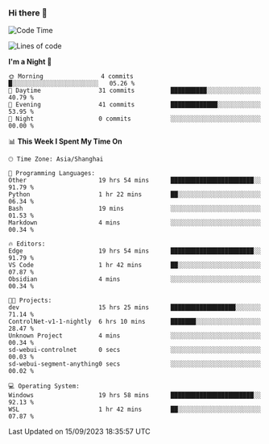 ### Hi there 👋

<!--
**GwenKaplan/GwenKaplan** is a ✨ _special_ ✨ repository because its `README.md` (this file) appears on your GitHub profile.

Here are some ideas to get you started:

- 🔭 I’m currently working on ...
- 🌱 I’m currently learning ...
- 👯 I’m looking to collaborate on ...
- 🤔 I’m looking for help with ...
- 💬 Ask me about ...
- 📫 How to reach me: ...
- 😄 Pronouns: ...
- ⚡ Fun fact: ...
-->

<!--START_SECTION:waka-->
![Code Time](http://img.shields.io/badge/Code%20Time-564%20hrs%2049%20mins-blue)

![Lines of code](https://img.shields.io/badge/From%20Hello%20World%20I%27ve%20Written-113.1%20thousand%20lines%20of%20code-blue)

**I'm a Night 🦉** 

```text
🌞 Morning                4 commits           █░░░░░░░░░░░░░░░░░░░░░░░░   05.26 % 
🌆 Daytime                31 commits          ██████████░░░░░░░░░░░░░░░   40.79 % 
🌃 Evening                41 commits          █████████████░░░░░░░░░░░░   53.95 % 
🌙 Night                  0 commits           ░░░░░░░░░░░░░░░░░░░░░░░░░   00.00 % 
```


📊 **This Week I Spent My Time On** 

```text
🕑︎ Time Zone: Asia/Shanghai

💬 Programming Languages: 
Other                    19 hrs 54 mins      ███████████████████████░░   91.79 % 
Python                   1 hr 22 mins        ██░░░░░░░░░░░░░░░░░░░░░░░   06.34 % 
Bash                     19 mins             ░░░░░░░░░░░░░░░░░░░░░░░░░   01.53 % 
Markdown                 4 mins              ░░░░░░░░░░░░░░░░░░░░░░░░░   00.34 % 

🔥 Editors: 
Edge                     19 hrs 54 mins      ███████████████████████░░   91.79 % 
VS Code                  1 hr 42 mins        ██░░░░░░░░░░░░░░░░░░░░░░░   07.87 % 
Obsidian                 4 mins              ░░░░░░░░░░░░░░░░░░░░░░░░░   00.34 % 

🐱‍💻 Projects: 
dev                      15 hrs 25 mins      ██████████████████░░░░░░░   71.14 % 
ControlNet-v1-1-nightly  6 hrs 10 mins       ███████░░░░░░░░░░░░░░░░░░   28.47 % 
Unknown Project          4 mins              ░░░░░░░░░░░░░░░░░░░░░░░░░   00.34 % 
sd-webui-controlnet      0 secs              ░░░░░░░░░░░░░░░░░░░░░░░░░   00.03 % 
sd-webui-segment-anything0 secs              ░░░░░░░░░░░░░░░░░░░░░░░░░   00.02 % 

💻 Operating System: 
Windows                  19 hrs 58 mins      ███████████████████████░░   92.13 % 
WSL                      1 hr 42 mins        ██░░░░░░░░░░░░░░░░░░░░░░░   07.87 % 
```


 Last Updated on 15/09/2023 18:35:57 UTC
<!--END_SECTION:waka-->
